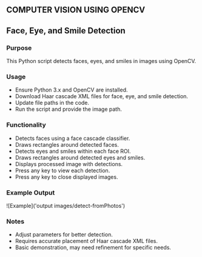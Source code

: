 ## COMPUTER VISION USING OPENCV
## Face, Eye, and Smile Detection

### Purpose
This Python script detects faces, eyes, and smiles in images using OpenCV.

### Usage
- Ensure Python 3.x and OpenCV are installed.
- Download Haar cascade XML files for face, eye, and smile detection.
- Update file paths in the code.
- Run the script and provide the image path.

### Functionality
- Detects faces using a face cascade classifier.
- Draws rectangles around detected faces.
- Detects eyes and smiles within each face ROI.
- Draws rectangles around detected eyes and smiles.
- Displays processed image with detections.
- Press any key to view each detection.
- Press any key to close displayed images.

### Example Output
![Example]('output images/detect-fromPhotos')

### Notes
- Adjust parameters for better detection.
- Requires accurate placement of Haar cascade XML files.
- Basic demonstration, may need refinement for specific needs.






